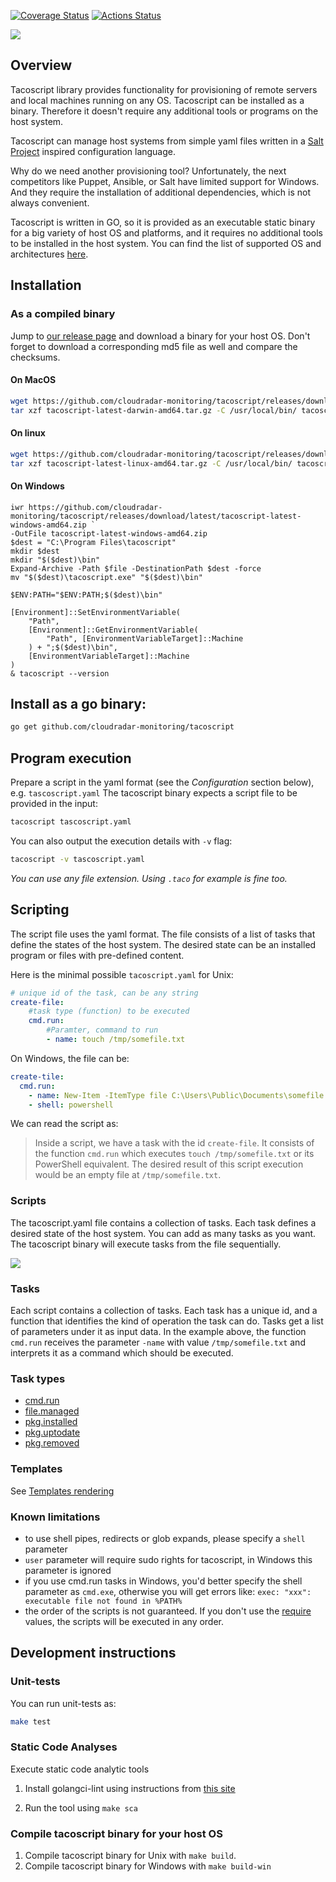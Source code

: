 [![Coverage Status](https://coveralls.io/repos/github/cloudradar-monitoring/tacoscript/badge.svg)](https://coveralls.io/github/cloudradar-monitoring/tacoscript)
[![Actions Status](https://github.com/cloudradar-monitoring/tacoscript/workflows/Go/badge.svg)](https://github.com/cloudradar-monitoring/tacoscript/actions)

![](logo/tacoscript-img-text.svg)
## Overview
Tacoscript library provides functionality for provisioning of remote servers and local machines running on any OS. Tacoscript can be installed as a binary. Therefore it doesn't require any additional tools or programs on the host system.

Tacoscript can manage host systems from simple yaml files written in a [Salt Project](https://saltproject.io/) inspired configuration language.

Why do we need another provisioning tool? Unfortunately, the next competitors like Puppet, Ansible, or Salt have limited support for Windows. And they require the installation of additional dependencies, which is not always convenient.

Tacoscript is written in GO, so it is provided as an executable static binary for a big variety of host OS and platforms, and it requires no additional tools to be installed in the host system. You can find the list of supported OS and architectures [here](https://golang.org/doc/install/source#environment).

## Installation

### As a compiled binary

Jump to [our release page](https://github.com/cloudradar-monitoring/tacoscript/releases/tag/latest) and download a binary for your host OS. Don't forget to download a corresponding md5 file as well and compare the checksums.

#### On MacOS

```bash
wget https://github.com/cloudradar-monitoring/tacoscript/releases/download/latest/tacoscript-latest-darwin-amd64.tar.gz
tar xzf tacoscript-latest-darwin-amd64.tar.gz -C /usr/local/bin/ tacoscript
```

#### On linux

```bash
wget https://github.com/cloudradar-monitoring/tacoscript/releases/download/latest/tacoscript-latest-linux-amd64.tar.gz
tar xzf tacoscript-latest-linux-amd64.tar.gz -C /usr/local/bin/ tacoscript
```

#### On Windows

```shell
iwr https://github.com/cloudradar-monitoring/tacoscript/releases/download/latest/tacoscript-latest-windows-amd64.zip `
-OutFile tacoscript-latest-windows-amd64.zip
$dest = "C:\Program Files\tacoscript"
mkdir $dest
mkdir "$($dest)\bin"
Expand-Archive -Path $file -DestinationPath $dest -force
mv "$($dest)\tacoscript.exe" "$($dest)\bin"

$ENV:PATH="$ENV:PATH;$($dest)\bin"

[Environment]::SetEnvironmentVariable(
    "Path",
    [Environment]::GetEnvironmentVariable(
        "Path", [EnvironmentVariableTarget]::Machine
    ) + ";$($dest)\bin",
    [EnvironmentVariableTarget]::Machine
)
& tacoscript --version
```

## Install as a go binary:

```bash
go get github.com/cloudradar-monitoring/tacoscript
```

## Program execution

Prepare a  script in the yaml format (see the _Configuration_ section below), e.g. `tascoscript.yaml`
The tacoscript binary expects a script file to be provided in the input:

```bash
tacoscript tascoscript.yaml
```

You can also output the execution details with `-v` flag:

```bash
tacoscript -v tascoscript.yaml
```

_You can use any file extension. Using `.taco` for example is fine too._

## Scripting

The script file uses the yaml format. The file consists of a list of tasks that define the states of the host system. The desired state can be an installed program or files with pre-defined content.

Here is the minimal possible `tacoscript.yaml` for Unix:

```yaml
# unique id of the task, can be any string
create-file:
    #task type (function) to be executed
    cmd.run:
        #Paramter, command to run
        - name: touch /tmp/somefile.txt
```

On Windows, the file can be:

```yaml
create-tile:
  cmd.run:
    - name: New-Item -ItemType file C:\Users\Public\Documents\somefile.txt
    - shell: powershell
```

We can read the script as:
> Inside a script, we have a task with the id `create-file`. It consists of the function `cmd.run` which executes `touch /tmp/somefile.txt` or its PowerShell equivalent. The desired result of this script execution would be an empty file at `/tmp/somefile.txt`.


### Scripts
The tacoscript.yaml file contains a collection of tasks. Each task defines a desired state of the host system. You can add as many tasks as you want. The tacoscript binary will execute tasks from the file sequentially.

![](images/script-structure.png)

### Tasks
Each script contains a collection of tasks. Each task has a unique id, and a function that identifies the kind of operation the task can do. Tasks get a list of parameters under it as input data. In the example above, the function `cmd.run` receives the parameter `-name` with value `/tmp/somefile.txt` and interprets it as a command which should be executed.  

### Task types

- [cmd.run](docs/s03-functions.html#cmd-run)
- [file.managed](docs/s03-functions.html#file-managed)
- [pkg.installed](docs/s03-functions.html#pkg-installed)
- [pkg.uptodate](docs/s03-functions.html#pkg-uptodate)
- [pkg.removed](docs/s03-functions.html#pkg-removed)

### Templates
See [Templates rendering](docs/s01-templates.md)

### Known limitations
- to use shell pipes, redirects or glob expands, please specify a `shell` parameter
- `user` parameter will require sudo rights for tacoscript, in Windows this parameter is ignored
- if you use cmd.run tasks in Windows, you'd better specify the shell parameter as `cmd.exe`, otherwise you will get errors like:
    `exec: "xxx": executable file not found in %PATH%`
- the order of the scripts is not guaranteed. If you don't use the [require](docs/README.md#require) values, the scripts will be executed in any order.

## Development instructions

### Unit-tests
You can run unit-tests as:

```bash
make test
```

### Static Code Analyses
Execute static code analytic tools

1. Install golangci-lint using instructions from [this site](https://golangci-lint.run/usage/install/)

1. Run the tool using `make sca`

### Compile tacoscript binary for your host OS
1. Compile tacoscript binary for Unix with `make build`.
1. Compile tacoscript binary for Windows with `make build-win`
